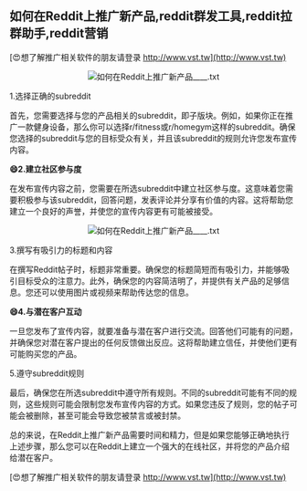 ## **如何在Reddit上推广新产品,reddit群发工具,reddit拉群助手,reddit营销**

[😍想了解推广相关软件的朋友请登录 http://www.vst.tw](http://www.vst.tw)

 <center><img src="https://vst.tw/MP4/tuiguang/png/2.png" alt="如何在Reddit上推广新产品____.txt"></center>

1.选择正确的subreddit

首先，您需要选择与您的产品相关的subreddit，即子版块。例如，如果你正在推广一款健身设备，那么你可以选择r/fitness或r/homegym这样的subreddit。确保您选择的subreddit与您的目标受众有关，并且该subreddit的规则允许您发布宣传内容。

**😄2.建立社区参与度**

在发布宣传内容之前，您需要在所选subreddit中建立社区参与度。这意味着您需要积极参与该subreddit，回答问题，发表评论并分享有价值的内容。这将帮助您建立一个良好的声誉，并使您的宣传内容更有可能被接受。

 <center><img src="https://vst.tw/MP4/tuiguang/png/3.png" alt="如何在Reddit上推广新产品____.txt"></center>

3.撰写有吸引力的标题和内容

在撰写Reddit帖子时，标题非常重要。确保您的标题简短而有吸引力，并能够吸引目标受众的注意力。此外，确保您的内容简洁明了，并提供有关产品的足够信息。您还可以使用图片或视频来帮助传达您的信息。

**😄4.与潜在客户互动**

一旦您发布了宣传内容，就要准备与潜在客户进行交流。回答他们可能有的问题，并确保您对潜在客户提出的任何反馈做出反应。这将帮助建立信任，并使他们更有可能购买您的产品。

5.遵守subreddit规则

最后，确保您在所选subreddit中遵守所有规则。不同的subreddit可能有不同的规则，这些规则可能会限制您发布宣传内容的方式。如果您违反了规则，您的帖子可能会被删除，甚至可能会导致您被禁言或被封禁。

总的来说，在Reddit上推广新产品需要时间和精力，但是如果您能够正确地执行上述步骤，那么您可以在Reddit上建立一个强大的在线社区，并将您的产品介绍给潜在客户。

[😍想了解推广相关软件的朋友请登录 http://www.vst.tw](http://www.vst.tw)



